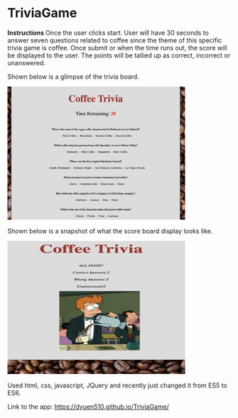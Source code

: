 # TriviaGame

<strong> Instructions </strong>
Once the user clicks start. User will have 30 seconds to answer seven questions related to coffee since the theme of this specific trivia game is coffee. Once submit or when the time runs out, the score will be displayed to the user. The points will be tallied up as correct, incorrect or unanswered. 

Shown below is a glimpse of the trivia board. 

<img src ='./assets/images/image1.png' width ='400' height ='300'>

Shown below is a snapshot of what the score board display looks like. 

<img src ='./assets/images/image2.png' width ='400' height ='300'>

Used html, css, javascript, JQuery and recently just changed it from ES5 to ES6.

Link to the app: https://dyuen510.github.io/TriviaGame/
